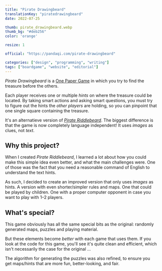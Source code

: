 ```yaml
---
title: "Pirate Drawingbeard"
translationKey: "piratedrawingbeard"
date: 2022-07-25

thumb: pirate_drawingbeard.webp
thumb_bg: "#deb256"
color: 'orange'

resize: 1

official: "https://pandaqi.com/pirate-drawingbeard"

categories: ["design", "programming", "writing"]
tags: ["boardgame", "website", "editorial"]
---
```



_Pirate Drawingbeard_ is a [One Paper Game](/en/design/boardgame/one-paper-games) in which you try to find the treasure before the others.

Each player receives one or multiple _hints_ on where the treasure could be located. By taking smart actions and asking smart questions, you must try to figure out the hints the _other players_ are holding, so you can pinpoint that one single square containing the treasure.

It's an alternatieve version of [_Pirate Riddlebeard_](/en/design/boardgame/pirate-riddlebeard). The biggest difference is that the game is now completely language independent! It uses _images_ as clues, not _text_.

## Why this project?
When I created _Pirate Riddlebeard_, I learned a lot about how you could make this simple idea even better, and what the main challenges were. One of those was the fact that you need a reasonable command of English to understand the text hints.

As such, I decided to create an improved version that only uses _images_ as hints. A version with even shorter/simpler rules and maps. One that could be played by children. One with a proper computer opponent in case you want to play with 1&ndash;2 players.

## What's special?
This game obviously has all the same special bits as the original: randomly generated maps, puzzles and playing material.

But these elements become _better_ with each game that uses them. If you look at the code for this game, you'll see it's quite clean and efficient, which isn't necessarily the case for the original ... 

The algorithm for generating the puzzles was also refined, to ensure you get maps/hints that are more fun, better-looking, and fair.
